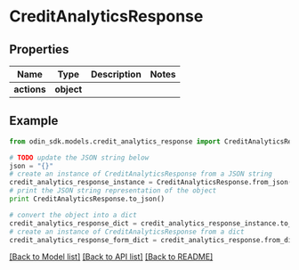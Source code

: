 # CreditAnalyticsResponse


## Properties

Name | Type | Description | Notes
------------ | ------------- | ------------- | -------------
**actions** | **object** |  | 

## Example

```python
from odin_sdk.models.credit_analytics_response import CreditAnalyticsResponse

# TODO update the JSON string below
json = "{}"
# create an instance of CreditAnalyticsResponse from a JSON string
credit_analytics_response_instance = CreditAnalyticsResponse.from_json(json)
# print the JSON string representation of the object
print CreditAnalyticsResponse.to_json()

# convert the object into a dict
credit_analytics_response_dict = credit_analytics_response_instance.to_dict()
# create an instance of CreditAnalyticsResponse from a dict
credit_analytics_response_form_dict = credit_analytics_response.from_dict(credit_analytics_response_dict)
```
[[Back to Model list]](../README.md#documentation-for-models) [[Back to API list]](../README.md#documentation-for-api-endpoints) [[Back to README]](../README.md)


